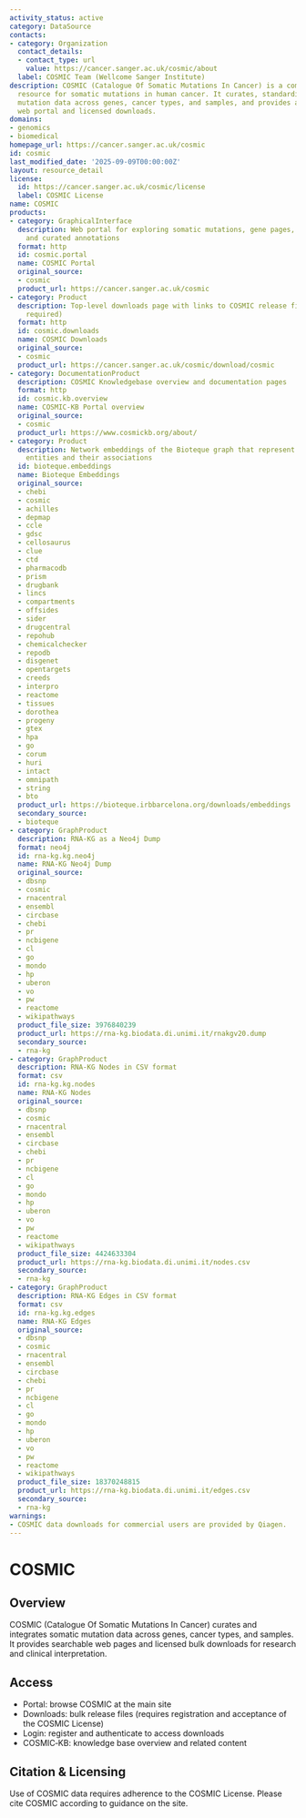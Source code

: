 ```yaml
---
activity_status: active
category: DataSource
contacts:
- category: Organization
  contact_details:
  - contact_type: url
    value: https://cancer.sanger.ac.uk/cosmic/about
  label: COSMIC Team (Wellcome Sanger Institute)
description: COSMIC (Catalogue Of Somatic Mutations In Cancer) is a comprehensive
  resource for somatic mutations in human cancer. It curates, standardizes, and integrates
  mutation data across genes, cancer types, and samples, and provides access via a
  web portal and licensed downloads.
domains:
- genomics
- biomedical
homepage_url: https://cancer.sanger.ac.uk/cosmic
id: cosmic
last_modified_date: '2025-09-09T00:00:00Z'
layout: resource_detail
license:
  id: https://cancer.sanger.ac.uk/cosmic/license
  label: COSMIC License
name: COSMIC
products:
- category: GraphicalInterface
  description: Web portal for exploring somatic mutations, gene pages, cancer types,
    and curated annotations
  format: http
  id: cosmic.portal
  name: COSMIC Portal
  original_source:
  - cosmic
  product_url: https://cancer.sanger.ac.uk/cosmic
- category: Product
  description: Top-level downloads page with links to COSMIC release files (registration/license
    required)
  format: http
  id: cosmic.downloads
  name: COSMIC Downloads
  original_source:
  - cosmic
  product_url: https://cancer.sanger.ac.uk/cosmic/download/cosmic
- category: DocumentationProduct
  description: COSMIC Knowledgebase overview and documentation pages
  format: http
  id: cosmic.kb.overview
  name: COSMIC-KB Portal overview
  original_source:
  - cosmic
  product_url: https://www.cosmickb.org/about/
- category: Product
  description: Network embeddings of the Bioteque graph that represent biological
    entities and their associations
  id: bioteque.embeddings
  name: Bioteque Embeddings
  original_source:
  - chebi
  - cosmic
  - achilles
  - depmap
  - ccle
  - gdsc
  - cellosaurus
  - clue
  - ctd
  - pharmacodb
  - prism
  - drugbank
  - lincs
  - compartments
  - offsides
  - sider
  - drugcentral
  - repohub
  - chemicalchecker
  - repodb
  - disgenet
  - opentargets
  - creeds
  - interpro
  - reactome
  - tissues
  - dorothea
  - progeny
  - gtex
  - hpa
  - go
  - corum
  - huri
  - intact
  - omnipath
  - string
  - bto
  product_url: https://bioteque.irbbarcelona.org/downloads/embeddings
  secondary_source:
  - bioteque
- category: GraphProduct
  description: RNA-KG as a Neo4j Dump
  format: neo4j
  id: rna-kg.kg.neo4j
  name: RNA-KG Neo4j Dump
  original_source:
  - dbsnp
  - cosmic
  - rnacentral
  - ensembl
  - circbase
  - chebi
  - pr
  - ncbigene
  - cl
  - go
  - mondo
  - hp
  - uberon
  - vo
  - pw
  - reactome
  - wikipathways
  product_file_size: 3976840239
  product_url: https://rna-kg.biodata.di.unimi.it/rnakgv20.dump
  secondary_source:
  - rna-kg
- category: GraphProduct
  description: RNA-KG Nodes in CSV format
  format: csv
  id: rna-kg.kg.nodes
  name: RNA-KG Nodes
  original_source:
  - dbsnp
  - cosmic
  - rnacentral
  - ensembl
  - circbase
  - chebi
  - pr
  - ncbigene
  - cl
  - go
  - mondo
  - hp
  - uberon
  - vo
  - pw
  - reactome
  - wikipathways
  product_file_size: 4424633304
  product_url: https://rna-kg.biodata.di.unimi.it/nodes.csv
  secondary_source:
  - rna-kg
- category: GraphProduct
  description: RNA-KG Edges in CSV format
  format: csv
  id: rna-kg.kg.edges
  name: RNA-KG Edges
  original_source:
  - dbsnp
  - cosmic
  - rnacentral
  - ensembl
  - circbase
  - chebi
  - pr
  - ncbigene
  - cl
  - go
  - mondo
  - hp
  - uberon
  - vo
  - pw
  - reactome
  - wikipathways
  product_file_size: 18370248815
  product_url: https://rna-kg.biodata.di.unimi.it/edges.csv
  secondary_source:
  - rna-kg
warnings:
- COSMIC data downloads for commercial users are provided by Qiagen.
---
```

# COSMIC

## Overview

COSMIC (Catalogue Of Somatic Mutations In Cancer) curates and integrates somatic mutation data across genes, cancer types, and samples. It provides searchable web pages and licensed bulk downloads for research and clinical interpretation.

## Access

- Portal: browse COSMIC at the main site
- Downloads: bulk release files (requires registration and acceptance of the COSMIC License)
- Login: register and authenticate to access downloads
- COSMIC‑KB: knowledge base overview and related content

## Citation & Licensing

Use of COSMIC data requires adherence to the COSMIC License. Please cite COSMIC according to guidance on the site.